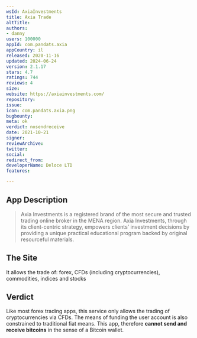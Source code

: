 ```yaml
---
wsId: AxiaInvestments
title: Axia Trade
altTitle: 
authors:
- danny
users: 100000
appId: com.pandats.axia
appCountry: il
released: 2020-11-16
updated: 2024-06-24
version: 2.1.17
stars: 4.7
ratings: 744
reviews: 4
size: 
website: https://axiainvestments.com/
repository: 
issue: 
icon: com.pandats.axia.png
bugbounty: 
meta: ok
verdict: nosendreceive
date: 2021-10-21
signer: 
reviewArchive: 
twitter: 
social: 
redirect_from: 
developerName: Deloce LTD
features: 

---
```


## App Description

> Axia Investments is a registered brand of the most secure and trusted trading online broker in the MENA region. Axia Investments, through its client-centric strategy, empowers clients’ investment decisions by providing a unique practical educational program backed by original resourceful materials.

## The Site

It allows the trade of: forex, CFDs (including cryptocurrencies), commodities, indices and stocks

## Verdict

Like most forex trading apps, this service only allows the trading of cryptocurrencies via CFDs. The means of funding the user account is also constrained to traditional fiat means. This app, therefore **cannot send and receive bitcoins** in the sense of a Bitcoin wallet.